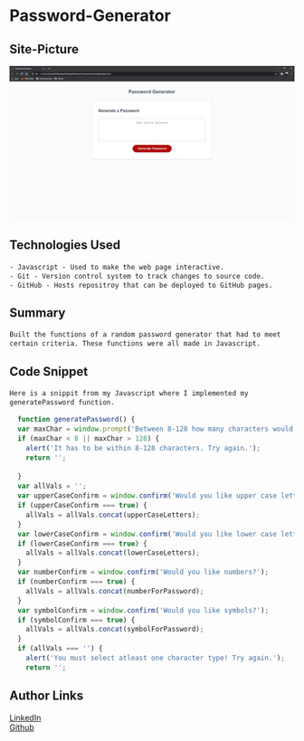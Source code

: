 # Password-Generator

## Site-Picture
![Image](./assets/Passwordgen.png)

## Technologies Used
    - Javascript - Used to make the web page interactive.
    - Git - Version control system to track changes to source code.
    - GitHub - Hosts repositroy that can be deployed to GitHub pages.

## Summary
    Built the functions of a random password generator that had to meet certain criteria. These functions were all made in Javascript.



## Code Snippet
    Here is a snippit from my Javascript where I implemented my generatePassword function.

```javascript
  function generatePassword() {
  var maxChar = window.prompt('Between 8-128 how many characters would you like your  password to be?');
  if (maxChar < 8 || maxChar > 128) {
    alert('It has to be within 8-128 characters. Try again.');
    return '';

  }
  var allVals = '';
  var upperCaseConfirm = window.confirm('Would you like upper case letters?');
  if (upperCaseConfirm === true) {
    allVals = allVals.concat(upperCaseLetters);
  }
  var lowerCaseConfirm = window.confirm('Would you like lower case letters?');
  if (lowerCaseConfirm === true) {
    allVals = allVals.concat(lowerCaseLetters);
  }
  var numberConfirm = window.confirm('Would you like numbers?');
  if (numberConfirm === true) {
    allVals = allVals.concat(numberForPassword);
  }
  var symbolConfirm = window.confirm('Would you like symbols?');
  if (symbolConfirm === true) {
    allVals = allVals.concat(symbolForPassword);
  }
  if (allVals === '') {
    alert('You must select atleast one character type! Try again.');
    return '';
```

## Author Links
[LinkedIn](https://www.linkedin.com/in/liamsctewart/)<br>
[Github](https://github.com/LiamStewart8)